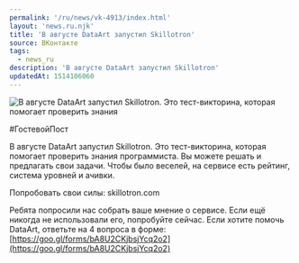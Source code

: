 ```yaml
---
permalink: '/ru/news/vk-4913/index.html'
layout: 'news.ru.njk'
title: 'В августе DataArt запустил Skillotron'
source: ВКонтакте
tags:
  - news_ru
description: 'В августе DataArt запустил Skillotron'
updatedAt: 1514106060
---
```

![В августе DataArt запустил Skillotron. Это тест-викторина, которая помогает проверить знания](https://sun9-33.userapi.com/impf/c841624/v841624090/4f311/BGU9LlyfYPg.jpg?size=600x250&quality=96&proxy=1&sign=1cdc6cc76c2e0264bb789a4aa9a1a39f&c_uniq_tag=OG3SPRGnYCTKC2BEvQ3YzjhuWsR9p1vSY9eAZiLZr7M&type=album)

#ГостевойПост

В августе DataArt запустил Skillotron. Это тест-викторина, которая помогает проверить знания программиста. Вы можете решать и предлагать свои задачи. Чтобы было веселей, на сервисе есть рейтинг, система уровней и ачивки.

Попробовать свои силы: skillotron.com

Ребята попросили нас собрать ваше мнение о сервисе. Если ещё никогда не использовали его, попробуйте сейчас. Если хотите помочь DataArt, ответьте на 4 вопроса в форме: [https://goo.gl/forms/bA8U2CKjbsjYcq2o2](https://goo.gl/forms/bA8U2CKjbsjYcq2o2)
